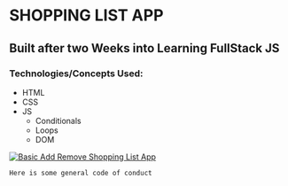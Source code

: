 # SHOPPING LIST APP

##  Built after two Weeks into Learning FullStack JS

### Technologies/Concepts Used:
- HTML
- CSS
- JS
    - Conditionals
    - Loops
    - DOM

[![Basic Add Remove Shopping List App](/01-Shopping-List-App/project-images/dashboard.png 'Shopping List App Dashboard')](#)

`Here is some general code of conduct`